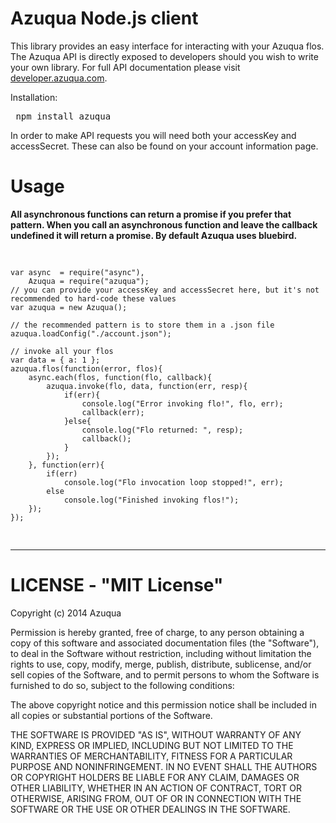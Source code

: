 <h1>Azuqua Node.js client</h1>
<p>
	This library provides an easy interface for interacting with your Azuqua flos.
	The Azuqua API is directly exposed to developers should you wish to write your own library.
	For full API documentation please visit <a href="//developer.azuqua.com">developer.azuqua.com</a>.
</p>
<p>
	Installation:
	<pre> npm install azuqua </pre>
</p>
<p>
	In order to make API requests you will need both your accessKey and accessSecret.
	These can also be found on your account information page. 
</p>
<h1>Usage</h1>
<strong>
	All asynchronous functions can return a promise if you prefer that pattern.
	When you call an asynchronous function and 
	leave the callback undefined it will return a promise.
	By default Azuqua uses bluebird.
</strong>
<pre>
	
	var async  = require("async"),
		Azuqua = require("azuqua");
	// you can provide your accessKey and accessSecret here, but it's not recommended to hard-code these values
	var azuqua = new Azuqua(); 

	// the recommended pattern is to store them in a .json file
	azuqua.loadConfig("./account.json"); 

	// invoke all your flos
	var data = { a: 1 };
	azuqua.flos(function(error, flos){
		async.each(flos, function(flo, callback){
			azuqua.invoke(flo, data, function(err, resp){
				if(err){
					console.log("Error invoking flo!", flo, err);
					callback(err);
				}else{
					console.log("Flo returned: ", resp);
					callback();
				}
			});
		}, function(err){
			if(err)
				console.log("Flo invocation loop stopped!", err);
			else
				console.log("Finished invoking flos!");
		});
	});

</pre>
<hr>
<h1>LICENSE - "MIT License"</h1>
Copyright (c) 2014 Azuqua

Permission is hereby granted, free of charge, to any person obtaining a copy
of this software and associated documentation files (the "Software"), to deal
in the Software without restriction, including without limitation the rights
to use, copy, modify, merge, publish, distribute, sublicense, and/or sell
copies of the Software, and to permit persons to whom the Software is
furnished to do so, subject to the following conditions:

The above copyright notice and this permission notice shall be included in
all copies or substantial portions of the Software.

THE SOFTWARE IS PROVIDED "AS IS", WITHOUT WARRANTY OF ANY KIND, EXPRESS OR
IMPLIED, INCLUDING BUT NOT LIMITED TO THE WARRANTIES OF MERCHANTABILITY,
FITNESS FOR A PARTICULAR PURPOSE AND NONINFRINGEMENT. IN NO EVENT SHALL THE
AUTHORS OR COPYRIGHT HOLDERS BE LIABLE FOR ANY CLAIM, DAMAGES OR OTHER
LIABILITY, WHETHER IN AN ACTION OF CONTRACT, TORT OR OTHERWISE, ARISING FROM,
OUT OF OR IN CONNECTION WITH THE SOFTWARE OR THE USE OR OTHER DEALINGS IN
THE SOFTWARE.
